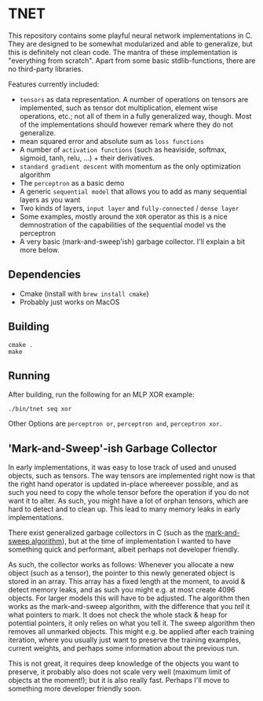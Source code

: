 # TNET

This repository contains some playful neural network implementations in C. They are designed to be somewhat modularized and able to generalize, but this is definitely not clean code.
The mantra of these implementation is "everything from scratch". Apart from some basic stdlib-functions, there are no third-party libraries.

Features currently included:
- `tensors` as data representation. A number of operations on tensors are implemented, such as tensor dot multiplication, element wise operations, etc.; not all of them in a fully generalized way, though. Most of the implementations should however remark where they do not generalize.
- mean squared error and absolute sum as `loss functions`
- A number of `activation functions` (such as heaviside, softmax, sigmoid, tanh, relu, ...) + their derivatives.
- `standard gradient descent` with momentum as the only optimization algorithm
- The `perceptron` as a basic demo
- A generic `sequential model` that allows you to add as many sequential layers as you want
- Two kinds of layers, `input layer` and `fully-connected` / `dense layer`
- Some examples, mostly around the `XOR` operator as this is a nice demnostration of the capabilities of the sequential model vs the perceptron
- A very basic (mark-and-sweep'ish) garbage collector. I'll explain a bit more below.

## Dependencies

- Cmake (install with `brew install cmake`)
- Probably just works on MacOS

## Building

```
cmake .
make
```

## Running

After building, run the following for an MLP XOR example:

```
./bin/tnet seq xor
```

Other Options are `perceptron or`, `perceptron and`, `perceptron xor`.

## 'Mark-and-Sweep'-ish Garbage Collector

In early implementations, it was easy to lose track of used and unused objects, such as tensors. 
The way tensors are implemented right now is that the right hand operator is updated in-place whereever possible, 
and as such you need to copy the whole tensor before the operation if you do not want it to alter. 
As such, you might have a lot of orphan tensors, which are hard to detect and to clean up. 
This lead to many memory leaks in early implementations.

There exist generalized garbage collectors in C (such as the [mark-and-sweep algorithm](https://maplant.com/2020-04-25-Writing-a-Simple-Garbage-Collector-in-C.html)),
but at the time of implementation I wanted to have something quick and performant, albeit perhaps not developer friendly.

As such, the collector works as follows: Whenever you allocate a new object (such as a tensor), the pointer to this newly generated object is stored in an array.
This array has a fixed length at the moment, to avoid & detect memory leaks, and as such you might e.g. at most create 4096 objects.
For larger models this will have to be adjusted.
The algorithm then works as the mark-and-sweep algorithm, with the difference that you _tell_ it what pointers to mark.
It does not check the whole stack & heap for potential pointers, it only relies on what you tell it.
The sweep algorithm then removes all unmarked objects. 
This might e.g. be applied after each training iteration, where you usually just want to preserve the training examples, current weights, and perhaps some information about the previous run. 

This is not great, it requires deep knowledge of the objects you want to preserve, it probably also does not scale very well (maximum limit of objects at the moment!);
but it is also really fast. Perhaps I'll move to something more developer friendly soon.

